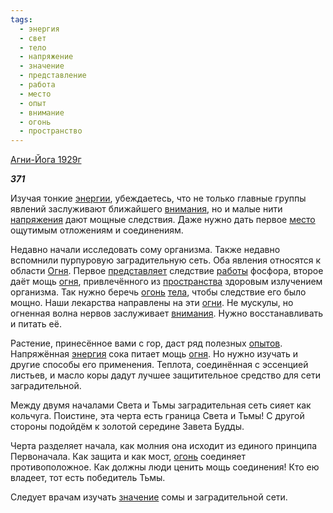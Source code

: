 ```yaml
---
tags:
  - энергия
  - свет
  - тело
  - напряжение
  - значение
  - представление
  - работа
  - место
  - опыт
  - внимание
  - огонь
  - пространство
---
```

[Агни-Йога 1929г](https://127.0.0.1:4002/agni/1929)

___371___

Изучая тонкие [энергии](../../../tags/#[энергия](../../../tags/#энергия)), убеждаетесь, что не только главные группы явлений заслуживают ближайшего [внимания](../../../tags/#внимание), но и малые нити [напряжения](../../../tags/#напряжение) дают мощные следствия. Даже нужно дать первое [место](../../../tags/#место) ощутимым отложениям и соединениям.   

Недавно начали исследовать сому организма. Также недавно вспомнили пурпуровую заградительную сеть. Оба явления относятся к области [Огня](../../../tags/#[огонь](../../../tags/#огонь)). Первое [представляет](../../../tags/#представление) следствие [работы](../../../tags/#работа) фосфора, второе даёт мощь [огня](../../../tags/#[огонь](../../../tags/#огонь)), привлечённого из [пространства](../../../tags/#пространство) здоровым излучением организма. Так нужно беречь [огонь](../../../tags/#огонь) [тела](../../../tags/#тело), чтобы следствие его было мощно. Наши лекарства направлены на эти [огни](../../../tags/#огонь). Не мускулы, но огненная волна нервов заслуживает [внимания](../../../tags/#внимание). Нужно восстанавливать и питать её.   

Растение, принесённое вами с гор, даст ряд полезных [опытов](../../../tags/#опыт). Напряжённая [энергия](../../../tags/#энергия) сока питает мощь [огня](../../../tags/#[огонь](../../../tags/#огонь)). Но нужно изучать и другие способы его применения. Теплота, соединённая с эссенцией листьев, и масло коры дадут лучшее защитительное средство для сети заградительной.   

Между двумя началами Света и Тьмы заградительная сеть сияет как кольчуга. Поистине, эта черта есть граница Света и Тьмы! С другой стороны подойдём к золотой середине Завета Будды.   

Черта разделяет начала, как молния она исходит из единого принципа Первоначала. Как защита и как мост, [огонь](../../../tags/#огонь) соединяет противоположное. Как должны люди ценить мощь соединения! Кто ею владеет, тот есть победитель Тьмы.   

Следует врачам изучать [значение](../../../tags/#значение) сомы и заградительной сети.